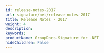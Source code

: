```yaml
---
id: release-notes-2017
url: signature/net/release-notes-2017
title: Release Notes - 2017
weight: 4
description: 
keywords: 
productName: GroupDocs.Signature for .NET
hideChildren: False
---
```

